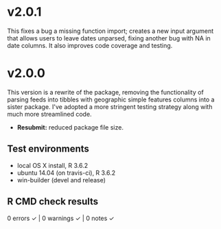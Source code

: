 # v2.0.1

This fixes a bug a missing function import; creates a new input argument that allows users to leave dates unparsed, fixing another bug with NA in date columns. It also improves code coverage and testing.

# v2.0.0

This version is a rewrite of the package, removing the functionality of parsing feeds into tibbles with geographic simple features columns into a sister package. I've adopted a more stringent testing strategy along with much more streamlined code.
- **Resubmit:** reduced package file size. 

## Test environments
* local OS X install, R 3.6.2
* ubuntu 14.04 (on travis-ci), R 3.6.2
* win-builder (devel and release)

## R CMD check results

0 errors ✓ | 0 warnings ✓ | 0 notes ✓
